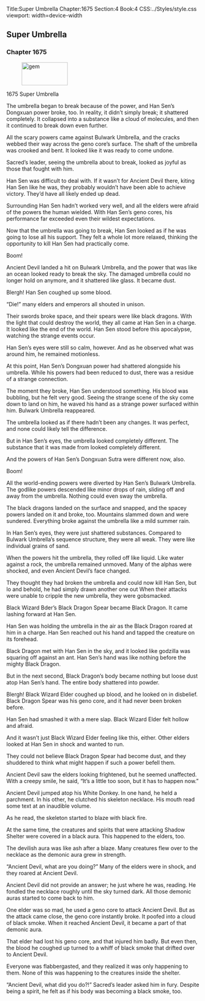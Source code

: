 Title:Super Umbrella 
Chapter:1675 
Section:4 
Book:4 
CSS:../Styles/style.css 
viewport: width=device-width
  
## Super Umbrella
### Chapter 1675 
<figure>
	<img src="../Images/gem.gif" alt="gem" id="gem" width="120" height="60" />
</figure>
  

  
  1675 Super Umbrella

The umbrella began to break because of the power, and Han Sen’s Dongxuan power broke, too. In reality, it didn’t simply break; it shattered completely. It collapsed into a substance like a cloud of molecules, and then it continued to break down even further.

All the scary powers came against Bulwark Umbrella, and the cracks webbed their way across the geno core’s surface. The shaft of the umbrella was crooked and bent. It looked like it was ready to come undone.

Sacred’s leader, seeing the umbrella about to break, looked as joyful as those that fought with him.

Han Sen was difficult to deal with. If it wasn’t for Ancient Devil there, kiting Han Sen like he was, they probably wouldn’t have been able to achieve victory. They’d have all likely ended up dead.

Surrounding Han Sen hadn’t worked very well, and all the elders were afraid of the powers the human wielded. With Han Sen’s geno cores, his performance far exceeded even their wildest expectations.

Now that the umbrella was going to break, Han Sen looked as if he was going to lose all his support. They felt a whole lot more relaxed, thinking the opportunity to kill Han Sen had practically come.

Boom!

Ancient Devil landed a hit on Bulwark Umbrella, and the power that was like an ocean looked ready to break the sky. The damaged umbrella could no longer hold on anymore, and it shattered like glass. It became dust.

Blergh! Han Sen coughed up some blood.

“Die!” many elders and emperors all shouted in unison.

Their swords broke space, and their spears were like black dragons. With the light that could destroy the world, they all came at Han Sen in a charge. It looked like the end of the world. Han Sen stood before this apocalypse, watching the strange events occur.

Han Sen’s eyes were still so calm, however. And as he observed what was around him, he remained motionless.

At this point, Han Sen’s Dongxuan power had shattered alongside his umbrella. While his powers had been reduced to dust, there was a residue of a strange connection.

The moment they broke, Han Sen understood something. His blood was bubbling, but he felt very good. Seeing the strange scene of the sky come down to land on him, he waved his hand as a strange power surfaced within him. Bulwark Umbrella reappeared.

The umbrella looked as if there hadn’t been any changes. It was perfect, and none could likely tell the difference.

But in Han Sen’s eyes, the umbrella looked completely different. The substance that it was made from looked completely different.

And the powers of Han Sen’s Dongxuan Sutra were different now, also.

Boom!

All the world-ending powers were diverted by Han Sen’s Bulwark Umbrella. The godlike powers descended like minor drops of rain, sliding off and away from the umbrella. Nothing could even sway the umbrella.

The black dragons landed on the surface and snapped, and the spacey powers landed on it and broke, too. Mountains slammed down and were sundered. Everything broke against the umbrella like a mild summer rain.

In Han Sen’s eyes, they were just shattered substances. Compared to Bulwark Umbrella’s sequence structure, they were all weak. They were like individual grains of sand.

When the powers hit the umbrella, they rolled off like liquid. Like water against a rock, the umbrella remained unmoved. Many of the alphas were shocked, and even Ancient Devil’s face changed.

They thought they had broken the umbrella and could now kill Han Sen, but lo and behold, he had simply drawn another one out When their attacks were unable to cripple the new umbrella, they were gobsmacked.

Black Wizard Bder’s Black Dragon Spear became Black Dragon. It came lashing forward at Han Sen.

Han Sen was holding the umbrella in the air as the Black Dragon roared at him in a charge. Han Sen reached out his hand and tapped the creature on its forehead.

Black Dragon met with Han Sen in the sky, and it looked like godzilla was squaring off against an ant. Han Sen’s hand was like nothing before the mighty Black Dragon.

But in the next second, Black Dragon’s body became nothing but loose dust atop Han Sen’s hand. The entire body shattered into powder.

Blergh! Black Wizard Elder coughed up blood, and he looked on in disbelief. Black Dragon Spear was his geno core, and it had never been broken before.

Han Sen had smashed it with a mere slap. Black Wizard Elder felt hollow and afraid.

And it wasn’t just Black Wizard Elder feeling like this, either. Other elders looked at Han Sen in shock and wanted to run.

They could not believe Black Dragon Spear had become dust, and they shuddered to think what might happen if such a power befell them.

Ancient Devil saw the elders looking frightened, but he seemed unaffected. With a creepy smile, he said, “It’s a little too soon, but it has to happen now.”

Ancient Devil jumped atop his White Donkey. In one hand, he held a parchment. In his other, he clutched his skeleton necklace. His mouth read some text at an inaudible volume.

As he read, the skeleton started to blaze with black fire.

At the same time, the creatures and spirits that were attacking Shadow Shelter were covered in a black aura. This happened to the elders, too.

The devilish aura was like ash after a blaze. Many creatures flew over to the necklace as the demonic aura grew in strength.

“Ancient Devil, what are you doing?” Many of the elders were in shock, and they roared at Ancient Devil.

Ancient Devil did not provide an answer; he just where he was, reading. He fondled the necklace roughly until the sky turned dark. All those demonic auras started to come back to him.

One elder was so mad, he used a geno core to attack Ancient Devil. But as the attack came close, the geno core instantly broke. It poofed into a cloud of black smoke. When it reached Ancient Devil, it became a part of that demonic aura.

That elder had lost his geno core, and that injured him badly. But even then, the blood he coughed up turned to a whiff of black smoke that drifted over to Ancient Devil.

Everyone was flabbergasted, and they realized it was only happening to them. None of this was happening to the creatures inside the shelter.

“Ancient Devil, what did you do?!” Sacred’s leader asked him in fury. Despite being a spirit, he felt as if his body was becoming a black smoke, too.
